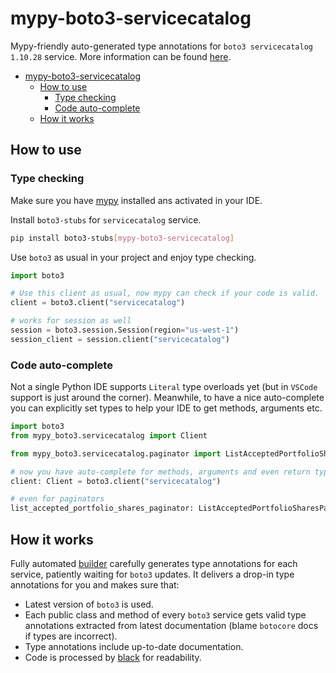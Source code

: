 # mypy-boto3-servicecatalog

Mypy-friendly auto-generated type annotations for `boto3 servicecatalog 1.10.28` service.
More information can be found [here](https://github.com/vemel/mypy_boto3).

- [mypy-boto3-servicecatalog](#mypy-boto3-servicecatalog)
  - [How to use](#how-to-use)
    - [Type checking](#type-checking)
    - [Code auto-complete](#code-auto-complete)
  - [How it works](#how-it-works)

## How to use

### Type checking

Make sure you have [mypy](https://github.com/python/mypy) installed ans activated in your IDE.

Install `boto3-stubs` for `servicecatalog` service.

```bash
pip install boto3-stubs[mypy-boto3-servicecatalog]
```

Use `boto3` as usual in your project and enjoy type checking.

```python
import boto3

# Use this client as usual, now mypy can check if your code is valid.
client = boto3.client("servicecatalog")

# works for session as well
session = boto3.session.Session(region="us-west-1")
session_client = session.client("servicecatalog")

```

### Code auto-complete

Not a single Python IDE supports `Literal` type overloads yet (but in `VSCode` support is just around the corner).
Meanwhile, to have a nice auto-complete you can explicitly set types to help your IDE to get methods, arguments etc.

```python
import boto3
from mypy_boto3.servicecatalog import Client

from mypy_boto3.servicecatalog.paginator import ListAcceptedPortfolioSharesPaginator

# now you have auto-complete for methods, arguments and even return types
client: Client = boto3.client("servicecatalog")

# even for paginators
list_accepted_portfolio_shares_paginator: ListAcceptedPortfolioSharesPaginator = client.get_paginator("list_accepted_portfolio_shares")
```

## How it works

Fully automated [builder](https://github.com/vemel/mypy_boto3) carefully generates
type annotations for each service, patiently waiting for `boto3` updates. It delivers
a drop-in type annotations for you and makes sure that:

- Latest version of `boto3` is used.
- Each public class and method of every `boto3` service gets valid type annotations
  extracted from latest documentation (blame `botocore` docs if types are incorrect).
- Type annotations include up-to-date documentation.
- Code is processed by [black](https://github.com/psf/black) for readability.